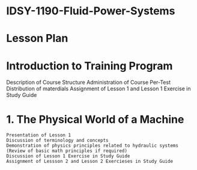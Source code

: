 # IDSY-1190-Fluid-Power-Systems
# Lesson Plan 
# Introduction to Training Program
  Description of Course Structure
  Administration of Course Per-Test
  Distribution of materdials
  Assignment of Lesson 1 and Lesson 1 Exercise in Study Guide
# 1. The Physical World of a Machine
    Presentation of Lesson 1 
    Discussion of terminology and concepts
    Demonstration of physics principles related to hydraulic systems
    (Review of basic math principles if required)
    Discussion of Lesson 1 Exercise in Study Guide
    Assignment of Lessson 2 and Lesson 2 Exercieses in Study Guide

